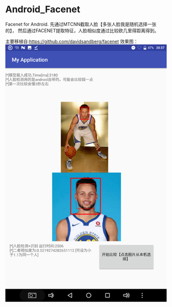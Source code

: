 # Android_Facenet
Facenet for Android.
先通过MTCNN截取人脸【多张人脸我是随机选择一张的】，
然后通过FACENET提取特征，人脸相似度通过比较欧几里得距离得到。

主要移植自:https://github.com/davidsandberg/facenet
效果图：
![Alt text](Screenshot_20180627-203742.png)
